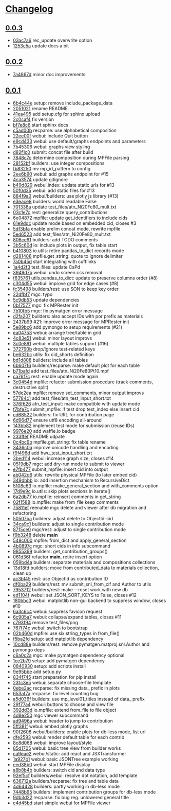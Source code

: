 # [Changelog](https://github.com/materialsproject/MPContribs/releases)

## [0.0.3](https://github.com/materialsproject/MPContribs/compare/0.0.2...0.0.3)

* [03ac7a6](https://github.com/materialsproject/MPContribs/commit/03ac7a6) rec_update overwrite option
* [1253c5a](https://github.com/materialsproject/MPContribs/commit/1253c5a) update docs a bit

## [0.0.2](https://github.com/materialsproject/MPContribs/compare/0.0.1...0.0.2)

* [7a4867d](https://github.com/materialsproject/MPContribs/commit/7a4867d) minor doc improvements

## [0.0.1](https://github.com/materialsproject/MPContribs/compare/0.0.0...0.0.1)

* [6b4c44e](https://github.com/materialsproject/MPContribs/commit/6b4c44e) setup: remove include_package_data
* [2051021](https://github.com/materialsproject/MPContribs/commit/2051021) rename README
* [41ea495](https://github.com/materialsproject/MPContribs/commit/41ea495) add setup.cfg for sphinx upload
* [2c0caf4](https://github.com/materialsproject/MPContribs/commit/2c0caf4) fix version
* [bf7e8c6](https://github.com/materialsproject/MPContribs/commit/bf7e8c6) start sphinx docs
* [c5ad00b](https://github.com/materialsproject/MPContribs/commit/c5ad00b) recparse: use alphabetical composition
* [22ee00f](https://github.com/materialsproject/MPContribs/commit/22ee00f) webui: include Quit button
* [e9cd433](https://github.com/materialsproject/MPContribs/commit/e9cd433) webui: use default/graphs endpoints and parameters
* [7b45306](https://github.com/materialsproject/MPContribs/commit/7b45306) webui: graphs view styling
* [d82f1c0](https://github.com/materialsproject/MPContribs/commit/d82f1c0) submit: concat file after build
* [7848c7c](https://github.com/materialsproject/MPContribs/commit/7848c7c) determine composition during MPFile parsing
* [28152bf](https://github.com/materialsproject/MPContribs/commit/28152bf) builders: use integer compositions
* [fb83250](https://github.com/materialsproject/MPContribs/commit/fb83250) mv mp_id_pattern to config
* [2ee6b90](https://github.com/materialsproject/MPContribs/commit/2ee6b90) webui: add graphs endpoint for #15
* [4ca3574](https://github.com/materialsproject/MPContribs/commit/4ca3574) update gitignore
* [b49d829](https://github.com/materialsproject/MPContribs/commit/b49d829) webui.index: update static urls for #13
* [50f0d35](https://github.com/materialsproject/MPContribs/commit/50f0d35) webui: add static files for #13
* [884f9a0](https://github.com/materialsproject/MPContribs/commit/884f9a0) webui/builders: use plotly js library (#13)
* [e3eace8](https://github.com/materialsproject/MPContribs/commit/e3eace8) builders: world readable False
* [701336a](https://github.com/materialsproject/MPContribs/commit/701336a) update test_files/atn_Ni20Fe80_mult.txt
* [03c1e7c](https://github.com/materialsproject/MPContribs/commit/03c1e7c) rest: generalize query_contributions
* [6e04872](https://github.com/materialsproject/MPContribs/commit/6e04872) mpfile: update get_identifiers to include cids
* [61e9ddc](https://github.com/materialsproject/MPContribs/commit/61e9ddc) update mode based on embedded cid, closes #3
* [5df3bfa](https://github.com/materialsproject/MPContribs/commit/5df3bfa) enable prelim concat mode, rewrite mpfile
* [5ed6523](https://github.com/materialsproject/MPContribs/commit/5ed6523) add test_files/atn_Ni20Fe80_mult.txt
* [806ce91](https://github.com/materialsproject/MPContribs/commit/806ce91) builders: add TODO comments
* [3b5c60d](https://github.com/materialsproject/MPContribs/commit/3b5c60d) io: include plots in output, fix table start
* [b410803](https://github.com/materialsproject/MPContribs/commit/b410803) io.utils: retire pandas_to_dict records mode
* [d281488](https://github.com/materialsproject/MPContribs/commit/d281488) mpfile.get_string: quote to ignore delimiter
* [7a0b45d](https://github.com/materialsproject/MPContribs/commit/7a0b45d) start integrating with cufflinks
* [1a4d2f3](https://github.com/materialsproject/MPContribs/commit/1a4d2f3) test_files: update CsPd
* [3949d7b](https://github.com/materialsproject/MPContribs/commit/3949d7b) webui: undo screen.css removal
* [f635761](https://github.com/materialsproject/MPContribs/commit/f635761) utils.pandas_to_dict: update to preserve columns order (#8)
* [c304d55](https://github.com/materialsproject/MPContribs/commit/c304d55) webui: improve grid for edge cases (#8)
* [fc35498](https://github.com/materialsproject/MPContribs/commit/fc35498) builders/rest: use SON to keep key order
* [22dfbf7](https://github.com/materialsproject/MPContribs/commit/22dfbf7) mgc: typo
* [5c9db53](https://github.com/materialsproject/MPContribs/commit/5c9db53) update dependencies
* [0b17577](https://github.com/materialsproject/MPContribs/commit/0b17577) mgc: fix MPRester init
* [7b10fb5](https://github.com/materialsproject/MPContribs/commit/7b10fb5) mgc: fix pymatgen error message
* [d2fa207](https://github.com/materialsproject/MPContribs/commit/d2fa207) builders: also accept IDs with por prefix as materials
* [2437b99](https://github.com/materialsproject/MPContribs/commit/2437b99) #21: improve error message for MPRester init
* [5e89bc6](https://github.com/materialsproject/MPContribs/commit/5e89bc6) add pymongo to setup requirements (#21)
* [ea04753](https://github.com/materialsproject/MPContribs/commit/ea04753) webui: arrange tree/table in grid
* [4c83e51](https://github.com/materialsproject/MPContribs/commit/4c83e51) webui: minor layout improvs
* [3c0e891](https://github.com/materialsproject/MPContribs/commit/3c0e891) webui: multiple tables support (#16)
* [372790b](https://github.com/materialsproject/MPContribs/commit/372790b) drop/ignore test-related keys
* [be632bc](https://github.com/materialsproject/MPContribs/commit/be632bc) utils: fix cid_shorts definition
* [bd1d808](https://github.com/materialsproject/MPContribs/commit/bd1d808) builders: include all tables
* [6b607f6](https://github.com/materialsproject/MPContribs/commit/6b607f6) builders/recparse: make default plot for each table
* [b71bafd](https://github.com/materialsproject/MPContribs/commit/b71bafd) add test_files/atn_Ni20Fe80Pt10.mpf
* [ca76f7c](https://github.com/materialsproject/MPContribs/commit/ca76f7c) rest: enable update mode again
* [3c0454d](https://github.com/materialsproject/MPContribs/commit/3c0454d) mpfile: refactor submission procedure (track comments, destructive split)
* [57de2ea](https://github.com/materialsproject/MPContribs/commit/57de2ea) mpfile: remove set_comments, minor output improvs
* [57784c1](https://github.com/materialsproject/MPContribs/commit/57784c1) add test_files/atn_test_input_short.txt
* [376f626](https://github.com/materialsproject/MPContribs/commit/376f626) atn_test_input: make compatible with update mode
* [f7bfe7c](https://github.com/materialsproject/MPContribs/commit/f7bfe7c) submit_mpfile: if test drop test_index else insert cid
* [cd68522](https://github.com/materialsproject/MPContribs/commit/cd68522) builders: fix URL for contribution page
* [6d96d77](https://github.com/materialsproject/MPContribs/commit/6d96d77) ensure utf8 encoding all-around
* [143bb82](https://github.com/materialsproject/MPContribs/commit/143bb82) implement test mode for submission (reuse IDs)
* [9976e20](https://github.com/materialsproject/MPContribs/commit/9976e20) add waffle.io badge
* [233ffef](https://github.com/materialsproject/MPContribs/commit/233ffef) README udpate
* [0c4bc9b](https://github.com/materialsproject/MPContribs/commit/0c4bc9b) mpfile.get_string: fix table rename
* [3436c0a](https://github.com/materialsproject/MPContribs/commit/3436c0a) improve unicode handling and encoding
* [f9f496d](https://github.com/materialsproject/MPContribs/commit/f9f496d) add hwu_test_input_short.txt
* [3bed114](https://github.com/materialsproject/MPContribs/commit/3bed114) webui: increase graph size, closes #14
* [0519db7](https://github.com/materialsproject/MPContribs/commit/0519db7) mgc: add dry-run mode to submit to viewer
* [e7fb477](https://github.com/materialsproject/MPContribs/commit/e7fb477) submit_mpfile: insert cid into output
* [ab042d6](https://github.com/materialsproject/MPContribs/commit/ab042d6) utils: rewrite physical MPFile (to later embed cid)
* [349dbbb](https://github.com/materialsproject/MPContribs/commit/349dbbb) io: add insertion mechanism to RecursiveDict
* [5108c63](https://github.com/materialsproject/MPContribs/commit/5108c63) io.mpfile: make_general_section and with_comments option
* [17d9e9c](https://github.com/materialsproject/MPContribs/commit/17d9e9c) io.utils: skip plots sections in iterate()
* [6a2db77](https://github.com/materialsproject/MPContribs/commit/6a2db77) io.mpfile: reinsert comments in get_string
* [02f1588](https://github.com/materialsproject/MPContribs/commit/02f1588) io.mpfile: make from_file keep comments
* [75811ef](https://github.com/materialsproject/MPContribs/commit/75811ef) reenable mgc delete and viewer after db migration and refactoring
* [50507ba](https://github.com/materialsproject/MPContribs/commit/50507ba) builders: adjust delete to ObjectId-cid
* [34ca9c1](https://github.com/materialsproject/MPContribs/commit/34ca9c1) builders: adjust to single contribution mode
* [8715ce0](https://github.com/materialsproject/MPContribs/commit/8715ce0) mgc/rest: adjust to single contribution mode
* [f9b3248](https://github.com/materialsproject/MPContribs/commit/f9b3248) delete __main__
* [549c000](https://github.com/materialsproject/MPContribs/commit/549c000) mpfile: from_dict and apply_general_section
* [4b0897c](https://github.com/materialsproject/MPContribs/commit/4b0897c) mgc: short cids in info subcommand
* [9855399](https://github.com/materialsproject/MPContribs/commit/9855399) builders: get_contribution_groups()
* [061d36f](https://github.com/materialsproject/MPContribs/commit/061d36f) refactor __main__, retire insert option
* [059bd4a](https://github.com/materialsproject/MPContribs/commit/059bd4a) builders: separate materials and compositions collections
* [13d18fd](https://github.com/materialsproject/MPContribs/commit/13d18fd) builders: move from contributed_data to materials collection, clean up
* [ac3bf45](https://github.com/materialsproject/MPContribs/commit/ac3bf45) rest: use ObjectId as contribution ID
* [df0ba29](https://github.com/materialsproject/MPContribs/commit/df0ba29) builders/rest: mv submit_snl_from_cif and Author to utils
* [7953712](https://github.com/materialsproject/MPContribs/commit/7953712) builders/rest: make --reset work with new db
* [ed1104f](https://github.com/materialsproject/MPContribs/commit/ed1104f) webui: set JSON_SORT_KEYS to False, closes #12
* [180bbc3](https://github.com/materialsproject/MPContribs/commit/180bbc3) webui: matplotlib non-gui backend to suppress window, closes #10
* [6a3c6c4](https://github.com/materialsproject/MPContribs/commit/6a3c6c4) webui: suppress favicon request
* [6c905a7](https://github.com/materialsproject/MPContribs/commit/6c905a7) webui: collapse/expand tables, closes #11
* [c793f94](https://github.com/materialsproject/MPContribs/commit/c793f94) remove test_files/png
* [767f74c](https://github.com/materialsproject/MPContribs/commit/767f74c) webui: switch to bootstrap
* [02b460d](https://github.com/materialsproject/MPContribs/commit/02b460d) mpfile: use six.string_types in from_file()
* [f5ba2fd](https://github.com/materialsproject/MPContribs/commit/f5ba2fd) setup: add matplotlib dependency
* [10cd88e](https://github.com/materialsproject/MPContribs/commit/10cd88e) builders/rest: remove pymatgen.matproj.snl.Author and pymongo deps
* [c6a0c2a](https://github.com/materialsproject/MPContribs/commit/c6a0c2a) mgc: make pymatgen dependency optional
* [1ce2b79](https://github.com/materialsproject/MPContribs/commit/1ce2b79) setup: add pymatgen dependency
* [0840930](https://github.com/materialsproject/MPContribs/commit/0840930) setup: add scripts install
* [9e95bbe](https://github.com/materialsproject/MPContribs/commit/9e95bbe) add setup.py
* [834f745](https://github.com/materialsproject/MPContribs/commit/834f745) start preparation for pip install
* [231c3e5](https://github.com/materialsproject/MPContribs/commit/231c3e5) webui: separate choose-file template
* [0ebe2ac](https://github.com/materialsproject/MPContribs/commit/0ebe2ac) recparse: fix missing data_ prefix in plots
* [653af7a](https://github.com/materialsproject/MPContribs/commit/653af7a) recparse: fix level counting bug
* [a5d036f](https://github.com/materialsproject/MPContribs/commit/a5d036f) builders: use mp_level01_titles instead of data_ prefix
* [29f77a4](https://github.com/materialsproject/MPContribs/commit/29f77a4) webui: buttons to choose and view file
* [392dd3d](https://github.com/materialsproject/MPContribs/commit/392dd3d) io.mpfile: extend from_file to file object
* [4d8e250](https://github.com/materialsproject/MPContribs/commit/4d8e250) mgc viewer subcommand
* [ad9496a](https://github.com/materialsproject/MPContribs/commit/ad9496a) webui: header to jump to contribution
* [5ff381f](https://github.com/materialsproject/MPContribs/commit/5ff381f) webui: embed plotly graphs
* [90f2608](https://github.com/materialsproject/MPContribs/commit/90f2608) webui/builders: enable plots for db-less mode, list url
* [dfe2593](https://github.com/materialsproject/MPContribs/commit/dfe2593) webui: render default table for each contrib
* [8c8d068](https://github.com/materialsproject/MPContribs/commit/8c8d068) webui: improve layout/style
* [85d1705](https://github.com/materialsproject/MPContribs/commit/85d1705) webui: basic tree view from builder works
* [ca9eae2](https://github.com/materialsproject/MPContribs/commit/ca9eae2) webui/static: add react and JSXTransformer
* [1a927b1](https://github.com/materialsproject/MPContribs/commit/1a927b1) webui: basic JSONTree example working
* [eed38b0](https://github.com/materialsproject/MPContribs/commit/eed38b0) webui: start MPFile display
* [a8b8b4b](https://github.com/materialsproject/MPContribs/commit/a8b8b4b) builders: switch cid and data type
* [92ef5cf](https://github.com/materialsproject/MPContribs/commit/92ef5cf) builders/webui: resolve dot notation, add template
* [636712a](https://github.com/materialsproject/MPContribs/commit/636712a) builders/recparse: fix tree and table data
* [4d64428](https://github.com/materialsproject/MPContribs/commit/4d64428) builders: partly working in db-less mode
* [7448b95](https://github.com/materialsproject/MPContribs/commit/7448b95) builders: implement contribution groups for db-less mode
* [9db3d22](https://github.com/materialsproject/MPContribs/commit/9db3d22) recparse: fix bug reg. unlowered general title
* [c4d45bd](https://github.com/materialsproject/MPContribs/commit/c4d45bd) start simple webui for MPFile viewer

